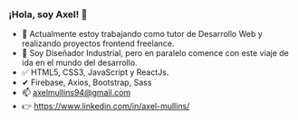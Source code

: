 ### ¡Hola, soy Axel! 👋

- 🔭 Actualmente estoy trabajando como tutor de Desarrollo Web y realizando proyectos frontend freelance.
- 🌱 Soy Diseñador Industrial, pero en paralelo comence con este viaje de ida en el mundo del desarrollo.
- ✅  HTML5, CSS3, JavaScript y ReactJs.
- ✔   Firebase, Axios, Bootstrap, Sass
- 📫 axelmullins94@gmail.com
- 👉 https://www.linkedin.com/in/axel-mullins/ 
